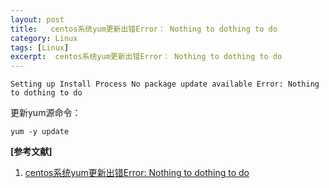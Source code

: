```yaml
---
layout: post
title:   centos系统yum更新出错Error： Nothing to dothing to do
category: Linux
tags: [Linux]
excerpt:  centos系统yum更新出错Error： Nothing to dothing to do
---
```

	
	Setting up Install Process No package update available Error: Nothing to dothing to do

更新yum源命令：

	yum -y update


**[参考文献]**

1. [centos系统yum更新出错Error: Nothing to dothing to do](https://blog.csdn.net/dongxie_tk/article/details/77629704 "centos系统yum更新出错Error: Nothing to dothing to do")



